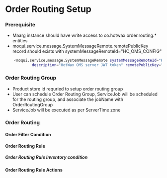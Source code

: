 # Order Routing Setup

### Prerequisite 
- Maarg instance should have write access to co.hotwax.order.routing.* entities 
- moqui.service.message.SystemMessageRemote.remotePublicKey record should exists with systemMessageRemoteId="HC_OMS_CONFIG"

```bash
    <moqui.service.message.SystemMessageRemote systemMessageRemoteId="HC_OMS_CONFIG" sendUrl=""
            description="HotWax OMS server JWT token" remotePublicKey="<OMS JWT token>"/>
```

### Order Routing Group
- Product store id requried to setup order routing group
- User can schedule Order Routing Group, ServiceJob will be scheduled for the routing group, and associate the jobName with OrderRoutingGroup
- ServiceJob will be executed as per ServerTime zone

### Order Routing

#### Order Filter Condition

#### Order Routing Rule

##### Order Routing Rule Inventory condition

#### Order Routing Rule Actions

